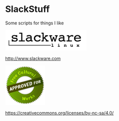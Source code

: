 SlackStuff
==========

Some scripts for things I like

![The Slackware Linux Project ](logo/slackware.png)

http://www.slackware.com


![CC v4.0](logo/seal.png)

https://creativecommons.org/licenses/by-nc-sa/4.0/
